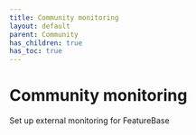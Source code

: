 ```yaml
---
title: Community monitoring
layout: default
parent: Community
has_children: true
has_toc: true
---
```


# Community monitoring

Set up external monitoring for FeatureBase
